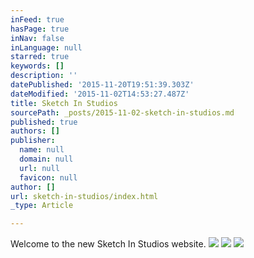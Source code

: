```yaml
---
inFeed: true
hasPage: true
inNav: false
inLanguage: null
starred: true
keywords: []
description: ''
datePublished: '2015-11-20T19:51:39.303Z'
dateModified: '2015-11-02T14:53:27.487Z'
title: Sketch In Studios
sourcePath: _posts/2015-11-02-sketch-in-studios.md
published: true
authors: []
publisher:
  name: null
  domain: null
  url: null
  favicon: null
author: []
url: sketch-in-studios/index.html
_type: Article

---
```

Welcome to the new Sketch In Studios website.
![](https://the-grid-user-content.s3-us-west-2.amazonaws.com/c4e5dd0f-80a5-4a28-8f55-4e645c3b260a.jpg)
![](https://the-grid-user-content.s3-us-west-2.amazonaws.com/6fe5d48e-fc11-4d70-b14e-4f4c502c6943.jpg)
![](https://the-grid-user-content.s3-us-west-2.amazonaws.com/bc590de5-5980-44e6-9f8c-94dbd3ae3c4a.jpg)
